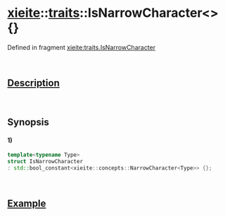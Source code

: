 # [xieite](../../xieite.md)\:\:[traits](../../traits.md)\:\:IsNarrowCharacter\<\> \{\}
Defined in fragment [xieite:traits.IsNarrowCharacter](../../../src/traits/is_narrow_character.cpp)

&nbsp;

## [Description](../concepts/narrow_character.md#Description)

&nbsp;

## Synopsis
#### 1)
```cpp
template<typename Type>
struct IsNarrowCharacter
: std::bool_constant<xieite::concepts::NarrowCharacter<Type>> {};
```

&nbsp;

## [Example](../concepts/narrow_character.md#Example)
